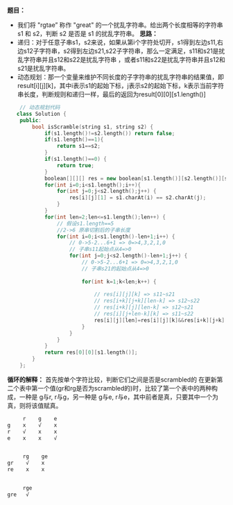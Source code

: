 **题目：**
- 我们将 "rgtae” 称作 "great" 的一个扰乱字符串。给出两个长度相等的字符串 s1 和 s2，判断 s2 是否是 s1 的扰乱字符串。
**思路：**
- 递归：对于任意子串s1，s2来说，如果从第i个字符处切开，s1得到左边s11,右边s12子字符串，s2得到左边s21,s22子字符串，那么一定满足，s11和s21是扰乱字符串并且s12和s22是扰乱字符串 ，或者s11和s22是扰乱字符串并且s12和s21是扰乱字符串。
- 动态规划：那一个变量来维护不同长度的子字符串的扰乱字符串的结果值，即result[i][j][k]，其中i表示s1的起始下标，j表示s2的起始下标，k表示当前字符串长度，判断规则和递归一样，最后的返回为result[0][0][s1.length()]

```c++
    // 动态规划代码
   class Solution {
    public:
        bool isScramble(string s1, string s2) {
            if(s1.length()!=s2.length()) return false;
            if(s1.length()==1){
                return s1==s2;
            }
            if(s1.length()==0) {
                return true;
            }
            boolean[][][] res = new boolean[s1.length()][s2.length()][s1.length()+1];
            for(int i=0;i<s1.length();i++){
                for(int j=0;j<s2.length();j++) {
                    res[i][j][1] = s1.charAt(i) == s2.charAt(j);
                }
            }
            for(int len=2;len<=s1.length();len++) {
                // 假设s1.length==5 
                //2->6 原串切割后的子串长度
                for(int i=0;i<s1.length()-len+1;i++) {
                    // 0->5-2...6+1 => 0=>4,3,2,1,0
                    // 子串s11起始点从4=>0
                    for(int j=0;j<s2.length()-len+1;j++) {
                        // 0->5-2...6+1 => 0=>4,3,2,1,0
                        // 子串s21的起始点从4=>0
                        
                        for(int k=1;k<len;k++) {
                            
                            // res[i][j][k] => s11~s21
                            // res[i+k][j+k][len-k] => s12~s22
                            // res[i+k][j][len-k] => s12~s21
                            // res[i][j+len-k][k] => s11~s22
                            res[i][j][len]=res[i][j][k]&&res[i+k][j+k][len-k] || res[i+k][j][len-k]&&res[i][j+len-k][k];
                        }
                    }
                }
            }
            return res[0][0][s1.length()];
        }
    };

```
**循环的解释：**
首先按单个字符比较，判断它们之间是否是scrambled的
在更新第二个表中第一个值(gr和rg是否为scrambled的)时，比较了第一个表中的两种构成，一种是 g与r, r与g，另一种是 g与e, r与e，其中前者是真，只要其中一个为真，则将该值赋真。
```c++
     r    g    e
g    x    √    x
r    √    x    x
e    x    x    √


     rg    ge
gr    √    x
re    x    x


     rge
gre   √
```